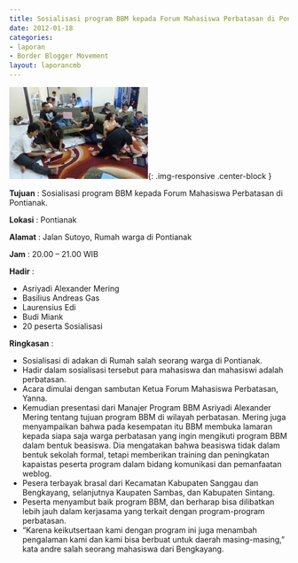 ```yaml
---
title: Sosialisasi program BBM kepada Forum Mahasiswa Perbatasan di Pontianak.
date: 2012-01-18
categories:
- laporan
- Border Blogger Movement
layout: laporancmb
---
```


![250px-Januari_18_2012_Sosialisasi_BBM_di_Sanggau_.JPG](/_uploads/250px-Januari_18_2012_Sosialisasi_BBM_di_Sanggau_.JPG){: .img-responsive .center-block }

**Tujuan** :  Sosialisasi program BBM kepada Forum Mahasiswa Perbatasan di Pontianak. 

**Lokasi** :  Pontianak 

**Alamat** :  Jalan Sutoyo,  Rumah warga di Pontianak 

**Jam** :  20.00 – 21.00 WIB 

**Hadir** :
* Asriyadi Alexander Mering
* Basilius Andreas Gas
* Laurensius Edi
* Budi Miank
* 20  peserta Sosialisasi

**Ringkasan** :
* Sosialisasi di adakan di  Rumah salah seorang warga di Pontianak.
* Hadir dalam sosialisasi tersebut para mahasiswa dan mahasiswi  adalah perbatasan.
* Acara dimulai dengan sambutan Ketua Forum Mahasiswa Perbatasan, Yanna.
* Kemudian presentasi dari Manajer Program BBM Asriyadi Alexander Mering  tentang  tujuan program BBM di wilayah perbatasan. Mering juga  menyampaikan bahwa pada kesempatan itu BBM membuka lamaran kepada siapa  saja warga perbatasan yang ingin mengikuti program BBM dalam bentuk  beasiswa. Dia mengatakan bahwa beasiswa tidak dalam bentuk sekolah  formal, tetapi memberikan training dan peningkatan kapaistas peserta  program dalam bidang komunikasi dan pemanfaatan weblog.
* Pesera terbayak brasal dari Kecamatan Kabupaten Sanggau dan Bengkayang, selanjutnya Kaupaten Sambas, dan Kabupaten Sintang.  
* Peserta   menyambut baik program BBM, dan berharap bisa dilibatkan  lebih jauh dalam kerjasama yang terkait dengan program-program   perbatasan.
* “Karena keikutsertaan kami dengan program ini juga menambah  pengalaman kami dan kami bisa berbuat untuk daerah masing-masing,” kata  andre salah seorang mahasiswa dari Bengkayang.

